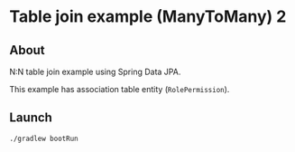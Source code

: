 # Table join example (ManyToMany) 2

## About

N:N table join example using Spring Data JPA.

This example has association table entity (`RolePermission`).

## Launch

```
./gradlew bootRun
```
